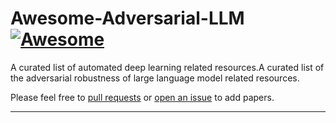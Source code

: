 # Awesome-Adversarial-LLM [![Awesome](https://awesome.re/badge.svg)](https://awesome.re)

A curated list of automated deep learning related resources.A curated list of the adversarial robustness of large language model related resources.

Please feel free to [pull requests](https://github.com/A-LinCui/Awesome-Adversarial-LLM/pulls) or [open an issue](https://github.com/A-LinCui/Awesome-Adversarial-LLM/issues) to add papers.

---
